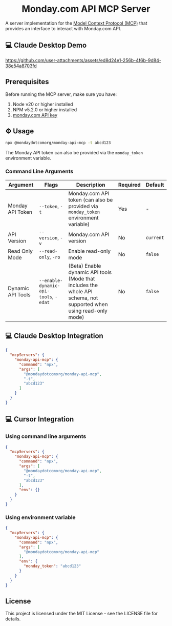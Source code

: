 <div align="center" id="top">

# Monday.com API MCP Server

</div>

A server implementation for the [Model Context Protocol (MCP)](https://modelcontextprotocol.io/) that provides an interface to interact with Monday.com API.

## 💻 Claude Desktop Demo

https://github.com/user-attachments/assets/ed8d24e1-256b-4f6b-9d84-38e54a8703fd

## Prerequisites

Before running the MCP server, make sure you have:

1. Node v20 or higher installed
2. NPM v5.2.0 or higher installed
3. [monday.com API key](https://developer.monday.com/api-reference/docs/authentication)

## ⚙️ Usage

```bash
npx @mondaydotcomorg/monday-api-mcp -t abcd123
```

The Monday API token can also be provided via the `monday_token` environment variable.

### Command Line Arguments

| Argument | Flags | Description | Required | Default |
|----------|-------|-------------|----------|---------|
| Monday API Token | `--token`, `-t` | Monday.com API token (can also be provided via `monday_token` environment variable) | Yes | - |
| API Version | `--version`, `-v` | Monday.com API version | No | `current` |
| Read Only Mode | `--read-only`, `-ro` | Enable read-only mode | No | `false` |
| Dynamic API Tools | `--enable-dynamic-api-tools`, `-edat` | (Beta) Enable dynamic API tools (Mode that includes the whole API schema, not supported when using read-only mode) | No | `false` |

## 💻 Claude Desktop Integration

```json
{
  "mcpServers": {
    "monday-api-mcp": {
      "command": "npx",
      "args": [
        "@mondaydotcomorg/monday-api-mcp",
        "-t",
        "abcd123"
      ]
    }
  }
}
```

## 💻 Cursor Integration

### Using command line arguments

```json
{
  "mcpServers": {
    "monday-api-mcp": {
      "command": "npx",
      "args": [
        "@mondaydotcomorg/monday-api-mcp",
        "-t",
        "abcd123"
      ],
      "env": {}
    }
  }
}
```

### Using environment variable

```json
{
  "mcpServers": {
    "monday-api-mcp": {
      "command": "npx",
      "args": [
        "@mondaydotcomorg/monday-api-mcp"
      ],
      "env": {
        "monday_token": "abcd123"
      }
    }
  }
}
```

## License

This project is licensed under the MIT License - see the LICENSE file for details.
